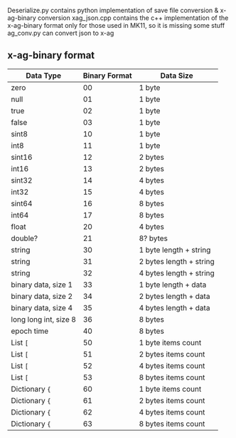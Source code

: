 Deserialize.py contains python implementation of save file conversion & x-ag-binary conversion
xag_json.cpp contains the c++ implementation of the x-ag-binary format only for those used in MK11, so it is missing some stuff
ag_conv.py can convert json to x-ag

## x-ag-binary format

| Data Type            | Binary Format | Data Size                  |
|----------------------|---------------|----------------------------|
| zero                 | 00             | 1 byte                     |
| null                 | 01            | 1 byte                     |
| true                 | 02            | 1 byte                     |
| false                | 03            | 1 byte                     |
| sint8                | 10            | 1 byte                     |
| int8                 | 11            | 1 byte                     |
| sint16               | 12            | 2 bytes                    |
| int16                | 13            | 2 bytes                    |
| sint32               | 14            | 4 bytes                    |
| int32                | 15            | 4 bytes                    |
| sint64               | 16            | 8 bytes                    |
| int64                | 17            | 8 bytes                    |
| float                | 20            | 4 bytes                    |
| double?              | 21            | 8? bytes                   |
| string               | 30            | 1 byte length + string     |
| string               | 31            | 2 bytes length + string    |
| string               | 32            | 4 bytes length + string    |
| binary data, size 1  | 33            | 1 byte length + data       |
| binary data, size 2  | 34            | 2 bytes length + data      |
| binary data, size 4  | 35            | 4 bytes length + data      |
| long long int, size 8| 36            | 8 bytes                    |
| epoch time           | 40            | 8 bytes                    |
| List `[`             | 50            | 1 byte items count         |
| List `[`             | 51            | 2 bytes items count        |
| List `[`             | 52            | 4 bytes items count        |
| List `[`             | 53            | 8 bytes items count        |
| Dictionary `{`       | 60            | 1 byte items count         |
| Dictionary `{`       | 61            | 2 bytes items count        |
| Dictionary `{`       | 62            | 4 bytes items count        |
| Dictionary `{`       | 63            | 8 bytes items count        |

